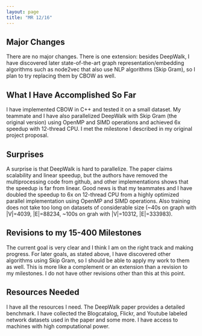 ```yaml
--- 
layout: page 
title: "MR 12/16"
---
```


## Major Changes
There are no major changes. There is one extension: besides DeepWalk, I have discovered later state-of-the-art graph representation/embedding algorithms such as node2vec that also use NLP algorithms (Skip Gram), so I plan to try replacing them by CBOW as well.

## What I Have Accomplished So Far
I have implemented CBOW in C++ and tested it on a small dataset. My teammate and I have also parallelized DeepWalk with Skip Gram (the original version) using OpenMP and SIMD operations and achieved 6x speedup with 12-thread CPU. I met the milestone I described in my original project proposal.

## Surprises
A surprise is that DeepWalk is hard to parallelize. The paper claims scalability and linear speedup, but the authors have removed the multiprocessing code from github, and other implementations shows that the speedup is far from linear. Good news is that my teammates and I have doubled the speedup to 6x on 12-thread CPU from a highly optimized parallel implementation using OpenMP and SIMD operations. Also training does not take too long on datasets of considerable size (~40s on graph with |V|=4039, |E|=88234, ~100s on grah with |V|=10312, |E|=333983).

## Revisions to my 15-400 Milestones
The current goal is very clear and I think I am on the right track and making progress. For later goals, as stated above, I have discovered other algorithms using Skip Gram, so I should be able to apply my work to them as well. This is more like a complement or an extension than a revision to my milestones. I do not have other revisions other than this at this point.

## Resources Needed
I have all the resources I need. The DeepWalk paper provides a detailed benchmark. I have collected the Blogcatalog, Flickr, and Youtube labeled network datasets used in the paper and some more. I have access to machines with high computational power.
